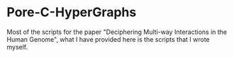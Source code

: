 # Pore-C-HyperGraphs
Most of the scripts for the paper "Deciphering Multi-way Interactions in the Human Genome", what I have provided here is the scripts that I wrote myself.
